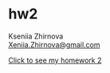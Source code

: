 # hw2

Kseniia Zhirnova  
Xeniia.Zhirnova@gmail.com

[Click to see my homework 2](https://kseniia-zhirnova.github.io/hw2/table.html)